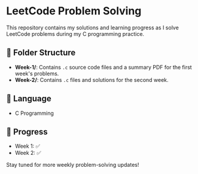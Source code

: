 # LeetCode Problem Solving

This repository contains my solutions and learning progress as I solve LeetCode problems during my C programming practice.

## 📁 Folder Structure

- **Week-1/**: Contains `.c` source code files and a summary PDF for the first week's problems.
- **Week-2/**: Contains `.c` files and solutions for the second week.

## 🔧 Language

- C Programming

## 📅 Progress

- Week 1: ✅
- Week 2: ✅

Stay tuned for more weekly problem-solving updates!
